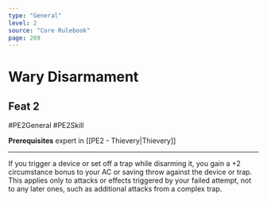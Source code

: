 ```yaml
---
type: "General"
level: 2
source: "Core Rulebook"
page: 269
---
```

# Wary Disarmament
## Feat 2
#PE2General #PE2Skill 

**Prerequisites** expert in [[PE2 - Thievery|Thievery]]

---
If you trigger a device or set off a trap while disarming it, you gain a +2 circumstance bonus to your AC or saving throw against the device or trap. This applies only to attacks or effects triggered by your failed attempt, not to any later ones, such as additional attacks from a complex trap.